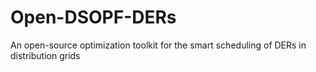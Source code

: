 # Open-DSOPF-DERs
An open-source optimization toolkit for the smart scheduling of DERs in distribution grids
